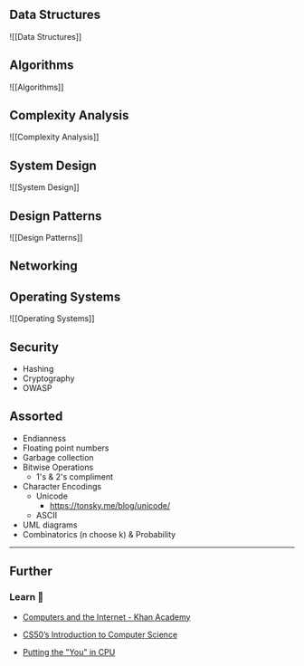 ## Data Structures 

![[Data Structures]]

## Algorithms

![[Algorithms]]

## Complexity Analysis

![[Complexity Analysis]]

## System Design

![[System Design]]

## Design Patterns

![[Design Patterns]]

## Networking

## Operating Systems

![[Operating Systems]]

## Security

- Hashing
- Cryptography
- OWASP

## Assorted

- Endianness
- Floating point numbers
- Garbage collection
- Bitwise Operations
    - 1's & 2's compliment
- Character Encodings
    - Unicode
        - https://tonsky.me/blog/unicode/
    - ASCII
- UML diagrams
- Combinatorics (n choose k) & Probability



---
## Further

### Learn 🧠

- [Computers and the Internet - Khan Academy](https://www.khanacademy.org/computing/computers-and-internet)

- [CS50’s Introduction to Computer Science](https://cs50.harvard.edu/x)

-  [Putting the "You" in CPU](https://cpu.land/)